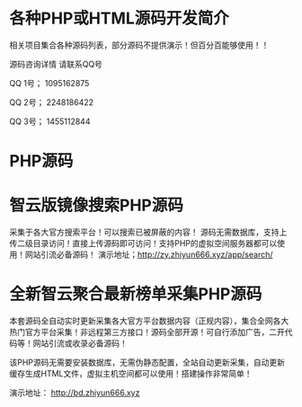 # 各种PHP或HTML源码开发简介
 相关项目集合各种源码列表，部分源码不提供演示！但百分百能够使用！！

 源码咨询详情 请联系QQ号 
 
QQ 1号； 1095162875 

QQ 2号； 2248186422

QQ 3号； 1455112844

# PHP源码
# 智云版镜像搜索PHP源码

采集于各大官方搜索平台！可以搜索已被屏蔽的内容！ 源码无需数据库，支持上传二级目录访问！直接上传源码即可访问！支持PHP的虚拟空间服务器都可以使用！网站引流必备源码！
 演示地址；http://zy.zhiyun666.xyz/app/search/

# 全新智云聚合最新榜单采集PHP源码

本套源码全自动实时更新采集各大官方平台数据内容（正规内容），集合全网各大热门官方平台采集！非远程第三方接口！源码全部开源！可自行添加广告，二开代码等！网站引流或收录必备源码！

该PHP源码无需要安装数据库，无需伪静态配置，全站自动更新采集，自动更新缓存生成HTML文件，虚拟主机空间都可以使用！搭建操作非常简单！

演示地址： http://bd.zhiyun666.xyz

